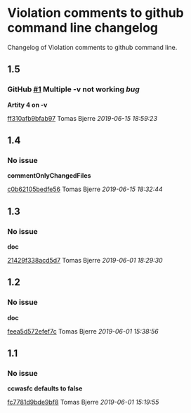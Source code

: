 
 # Violation comments to github command line changelog

Changelog of Violation comments to github command line.

## 1.5
### GitHub [#1](https://github.com/tomasbjerre/violation-comments-to-github-command-line/issues/1) Multiple -v not working    *bug*  

**Artity 4 on -v**


[ff310afb9bfab97](https://github.com/tomasbjerre/violation-comments-to-github-command-line/commit/ff310afb9bfab97) Tomas Bjerre *2019-06-15 18:59:23*


## 1.4
### No issue

**commentOnlyChangedFiles**


[c0b62105bedfe56](https://github.com/tomasbjerre/violation-comments-to-github-command-line/commit/c0b62105bedfe56) Tomas Bjerre *2019-06-15 18:32:44*


## 1.3
### No issue

**doc**


[21429f338acd5d7](https://github.com/tomasbjerre/violation-comments-to-github-command-line/commit/21429f338acd5d7) Tomas Bjerre *2019-06-01 18:29:30*


## 1.2
### No issue

**doc**


[feea5d572efef7c](https://github.com/tomasbjerre/violation-comments-to-github-command-line/commit/feea5d572efef7c) Tomas Bjerre *2019-06-01 15:38:56*


## 1.1
### No issue

**ccwasfc defaults to false**


[fc7781d9bde9bf8](https://github.com/tomasbjerre/violation-comments-to-github-command-line/commit/fc7781d9bde9bf8) Tomas Bjerre *2019-06-01 15:19:55*


 